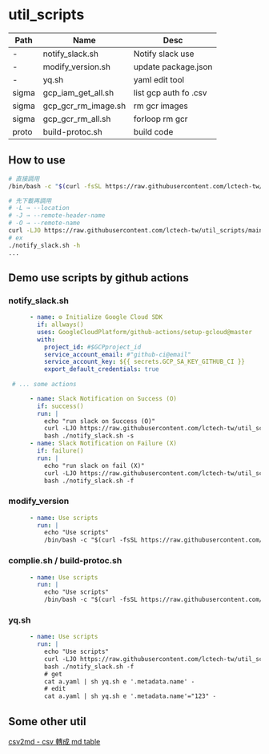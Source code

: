 # util_scripts

|Path|Name|Desc|
|-|-|-|
|-|notify_slack.sh|Notify slack use|
|-|modify_version.sh|update package.json|
|-|yq.sh|yaml edit tool|
|sigma|gcp_iam_get_all.sh|list gcp auth fo .csv|
|sigma|gcp_gcr_rm_image.sh| rm gcr images|
|sigma|gcp_gcr_rm_all.sh|forloop rm gcr|
|proto|build-protoc.sh|build code|

## How to use

```sh
# 直接調用
/bin/bash -c "$(curl -fsSL https://raw.githubusercontent.com/lctech-tw/util_scripts/main/notify_slack.sh)"

# 先下載再調用
# -L → --location
# -J → --remote-header-name
# -O → --remote-name
curl -LJO https://raw.githubusercontent.com/lctech-tw/util_scripts/main/notify_slack.sh 
# ex
./notify_slack.sh -h
...

```

## Demo use scripts by github actions

### notify_slack.sh

```yaml
      - name: ⚙️ Initialize Google Cloud SDK
        if: allways()
        uses: GoogleCloudPlatform/github-actions/setup-gcloud@master  
        with:
          project_id: #$GCPproject_id
          service_account_email: #"github-ci@email"
          service_account_key: ${{ secrets.GCP_SA_KEY_GITHUB_CI }}
          export_default_credentials: true
          
 # ... some actions

      - name: Slack Notification on Success (O)
        if: success()
        run: |
          echo "run slack on Success (O)"
          curl -LJO https://raw.githubusercontent.com/lctech-tw/util_scripts/main/notify_slack.sh 
          bash ./notify_slack.sh -s 
      - name: Slack Notification on Failure (X)
        if: failure()
        run: |
          echo "run slack on fail (X)"
          curl -LJO https://raw.githubusercontent.com/lctech-tw/util_scripts/main/notify_slack.sh 
          bash ./notify_slack.sh -f 
```

### modify_version

```yaml
      - name: Use scripts
        run: |
          echo "Use scripts"
          /bin/bash -c "$(curl -fsSL https://raw.githubusercontent.com/lctech-tw/util_scripts/main/modify_version.sh)"
```

### complie.sh / build-protoc.sh

```yaml
      - name: Use scripts
        run: |
          echo "Use scripts"
          /bin/bash -c "$(curl -fsSL https://raw.githubusercontent.com/lctech-tw/util_scripts/main/proto/complie.sh)"
```

### yq.sh

```yaml
      - name: Use scripts
        run: |
          echo "Use scripts"
          curl -LJO https://raw.githubusercontent.com/lctech-tw/util_scripts/main/yq.sh 
          bash ./notify_slack.sh -f 
          # get
          cat a.yaml | sh yq.sh e '.metadata.name' - 
          # edit
          cat a.yaml | sh yq.sh e '.metadata.name'="123" - 
```

## Some other util

[csv2md - csv 轉成 md table](https://www.convertcsv.com/csv-to-markdown.htm)
